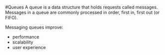 #Queues
A queue is a data structure that holds requests called messages. Messages in a queue are commonly processed in order, first in, first out (or FIFO).

Messaging queues improve:

* performance
* scalability
* user experience
